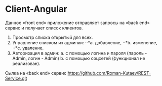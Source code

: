 # Client-Angular
Данное «front end» приложение отправляет запросы на «back end» сервис и получает список клиентов.
1) Просмотр списка открытый для всех.
2) Управление списком из админки:
⋅⋅*a. добавление,
⋅⋅*b. изменение,
⋅⋅*с. удаление.
3) Авторизация в админ:
  a. с помощью логина и пароля (пароль - Admin, логин - Admin)
  b. с помощью соцсетей (функционал не реализован).
  
  Сылка на «back end» сервис <https://github.com/Roman-Kutaev/REST-Service.git>
